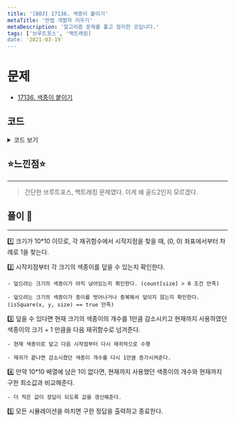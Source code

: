 ```yaml
---
title: '[BOJ] 17136. 색종이 붙이기'
metaTitle: '만렙 개발자 키우기'
metaDescription: '알고리즘 문제를 풀고 정리한 곳입니다.'
tags: ['브루트포스', '백트래킹]
date: '2021-03-19'
---
```


# 문제
- [17136. 색종이 붙이기](https://www.acmicpc.net/problem/17136)

## 코드

<details><summary> 코드 보기 </summary>

``` java
import java.io.BufferedReader;
import java.io.IOException;
import java.io.InputStreamReader;
import java.util.StringTokenizer;

public class Q17136 {
    static int arr[][] = new int[10][10];
    static int count[] = new int[6], ans = 987654321;
    public static void main(String[] args) throws IOException {
        init();
        solution(0);
        if (ans == 987654321)
            System.out.println(-1);
        else System.out.println(ans);
    }

    private static void solution(int pCnt) {
        boolean flag = false;
        int x = 0, y = 0;
        for (int i = 0; i < 10; i++) {
            for (int j = 0; j < 10; j++) {
                if(arr[i][j] == 1){
                    flag = true;
                    x = i;
                    y = j;
                    break;
                }
            }
            if(flag) break;
        }
        // 더 이상 덮을 공간이 없는 경우
        if(!flag){
            ans = Math.min(ans, pCnt);
            return;
        }

        for (int size = 5; size > 0; size--) {
            if(count[size] > 0 && isSquare(x, y, size)){
                count[size] -= 1;
                cover(x, y, size, 0);
                solution(pCnt + 1);
                count[size] += 1;
                cover(x, y, size, 1);
            }
        }
    }

    private static void cover(int x, int y, int size, int delta) {
        for (int i = x; i < x + size; i++) {
            for (int j = y; j < y + size; j++) {
                arr[i][j] = delta;
            }
        }
    }

    private static boolean isSquare(int x, int y, int size) {
        if(x + size > 10 || y + size > 10)
            return false;
        for (int i = x; i < x + size; i++) {
            for (int j = y; j < y + size; j++) {
                if(arr[i][j] != 1) return false;
            }
        }
        return true;
    }

    private static void init() throws IOException {
        BufferedReader br = new BufferedReader(new InputStreamReader(System.in));
        StringTokenizer st;
        for (int i = 0; i < 10; i++) {
             st = new StringTokenizer(br.readLine());
            for (int j = 0; j < 10; j++) {
                arr[i][j] = Integer.parseInt(st.nextToken());
            }
        }
        for (int i = 1; i <= 5; i++) {
            count[i] = 5;
        }
    }
}
```

</details>

## ⭐️느낀점⭐️
<hr/>

> 간단한 브루트포스, 백트래킹 문제였다. 이게 왜 골드2인지 모르겠다.

## 풀이 📣
<hr/>

1️⃣ 크기가 10*10 이므로, 각 재귀함수에서 시작지점을 찾을 때, (0, 0) 좌표에서부터 차례로 1을 찾는다.


2️⃣ 시작지점부터 각 크기의 색종이를 덮을 수 있는지 확인한다.

    - 덮으려는 크기의 색종이가 아직 남아있는지 확인한다. (count[size] > 0 조건 만족)

    - 덮으려는 크기의 색종이가 종이를 벗어나거나 중복해서 덮이지 않는지 확인한다. (isSquare(x, y, size) == true 만족)


3️⃣ 덮을 수 있다면 현재 크기의 색종이의 개수를 1만큼 감소시키고 현재까지 사용하였던 색종이의 크기 + 1 만큼을 다음 재귀함수로 넘겨준다.

    - 현재 색종이로 덮고 다음 시작점부터 다시 재귀적으로 수행

    - 재귀가 끝나면 감소시켰던 색종이 개수를 다시 1만큼 증가시켜준다.


4️⃣ 만약 10*10 배열에 남은 1이 없다면, 현재까지 사용했던 색종이의 개수와 현재까지 구한 최소값과 비교해준다.

    - 더 작은 값이 정답이 되도록 값을 갱신해준다.


5️⃣ 모든 시뮬레이션을 마치면 구한 정답을 출력하고 종료한다.
